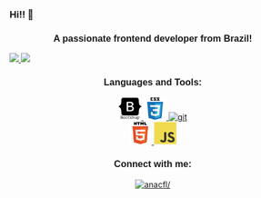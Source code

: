 ### Hi!! 👋

<h3 align="center" style="font-family: sans-serif;">A passionate frontend developer from Brazil!</h3>


<div>
  <a href="https://github.com/anaving">
  <img width="400"  src="https://github-readme-stats.vercel.app/api?username=anaving&show_icons=true&theme=dracula&include_all_commits=true&count_private=true"/> 
  <img width="400"  src="https://github-readme-stats.vercel.app/api/top-langs/?username=anaving&layout=compact&langs_count=16&theme=dracula"/> </a>


<h3 align="center" style="font-family: sans-serif;">Languages and Tools:</h3>
<p align="center" style="text-decoration: none;"> 
    <a href="https://getbootstrap.com" target="_blank" rel="noreferrer"> <img src="https://raw.githubusercontent.com/devicons/devicon/master/icons/bootstrap/bootstrap-plain-wordmark.svg" alt="bootstrap" width="40" height="40"/> </a> 
    <a href="https://www.w3schools.com/css/" target="_blank" rel="noreferrer"> <img src="https://raw.githubusercontent.com/devicons/devicon/master/icons/css3/css3-original-wordmark.svg" alt="css3" width="40" height="40"/> </a> 
    <a href="https://git-scm.com/" target="_blank" rel="noreferrer"> <img src="https://www.vectorlogo.zone/logos/git-scm/git-scm-icon.svg" alt="git" width="40" height="40"/> </a> <br> 
    <a href="https://www.w3.org/html/" target="_blank" rel="noreferrer"> <img src="https://raw.githubusercontent.com/devicons/devicon/master/icons/html5/html5-original-wordmark.svg" alt="html5" width="40" height="40"/> </a> 
    <a href="https://developer.mozilla.org/en-US/docs/Web/JavaScript" target="_blank" rel="noreferrer"> <img src="https://raw.githubusercontent.com/devicons/devicon/master/icons/javascript/javascript-original.svg" alt="javascript" width="40" height="40"/> </a> 
</p>

<h3 align="center" style="font-family: sans-serif;">Connect with me:</h3>
<p align="center">
<a href="https://linkedin.com/in/anacfl/" target="blank"><img align="center" src="https://raw.githubusercontent.com/rahuldkjain/github-profile-readme-generator/master/src/images/icons/Social/linked-in-alt.svg" alt="anacfl/" height="30" width="40" /></a>
</p>
